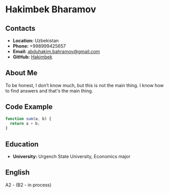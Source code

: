# Hakimbek Bharamov

## Contacts
- **Location:** Uzbekistan
- **Phone:** +998999425657
- **Email:** abduhakim.bahramov@gmail.com
- **GitHub:** [Hakimbek](https://github.com/Hakimbek)

## About Me
To be honest, I don’t know much, but this is not the main thing. I know how to find answers and that's the main thing.

## Code Example

```javascript
function sum(a, b) {
  return a + b;
}
```

## Education
 - **University:** Urgench State University, Economics major

## English
A2 - (B2 - in process)
